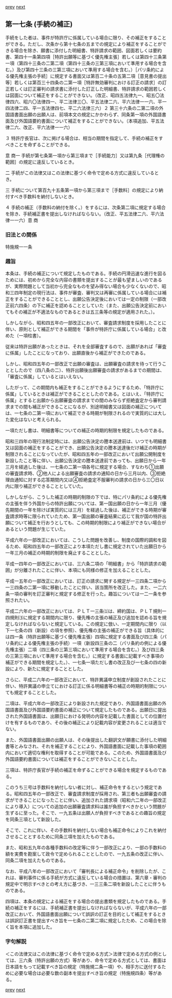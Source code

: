 [prev](/specific/markdowns/特許法/015_Mp-Ch_1-At_16.md)
[next](/specific/markdowns/特許法/017_Mp-Ch_1-At_17_2.md)
## 第一七条 (手続の補正)
手続をした者は、事件が特許庁に係属している場合に限り、その補正をすることができる。ただし、次条から第十七条の五までの規定により補正をすることができる場合を除き、願書に添付した明細書、特許請求の範囲、図面若しくは要約書、第四十一条第四項［特許出願等に基づく優先権主張］若しくは第四十三条第一項（第四十三条の二第二項（第四十三条の三第三項において準用する場合を含む。）及び第四十三条の三第三項において準用する場合を含む。）［パリ条約による優先権主張の手続］に規定する書面又は第百二十条の五第二項［意見書の提出等］若しくは第百三十四条の二第一項［特許無効審判における訂正の請求］の訂正若しくは訂正審判の請求書に添付した訂正した明細書、特許請求の範囲若しくは図面について補正をすることができない。（改正、昭四五法律九一、昭五〇法律四六、昭六〇法律四一、平二法律三〇、平五法律二六、平六法律一一六、平一四法律二四、平一五法律四七、平二六法律三六）２ 第三十六条の二第二項の外国語書面出願の出願人は、前項本文の規定にかかわらず、同条第一項の外国語書面及び外国語要約書面について補正をすることができない。（本項追加、平五法律二六、改正、平六法律一一六）

３ 特許庁長官は、次に掲げる場合は、相当の期間を指定して、手続の補正をすべきことを命ずることができる。

意 商一 手続が第七条第一項から第三項まで［手続能力］又は第九条［代理権の範囲］の規定に違反しているとき。

二 手続がこの法律又はこの法律に基づく命令で定める方式に違反しているとき。

三 手続について第百九十五条第一項から第三項まで［手数料］の規定により納付すべき手数料を納付しないとき。

４ 手続の補正（手数料の納付を除く。）をするには、次条第二項に規定する場合を除き、手続補正書を提出しなければならない。（改正、平五法律二六、平六法律一一六）意 商


### 旧法との関係
特施規一一条

### 趣旨
本条は、手続の補正について規定したものである。手続の円滑迅速な進行を図るためには、初めから完全な内容の書類を提出することが最も望ましいのであるが、実際問題として当初から完全なものを望み得ない場合も少なくないので、昭和三四年制定の現行法は、事件が審査、審判又は再審に係属している場合には補正をすることができることとし、出願公告決定後においては一定の制限（一部改正前六四条）の下に補正を認めることとしていた（また、出願公告決定前においてもその補正が不適法なものであるときは五三条等の規定が適用された。）。

しかしながら、昭和四五年の一部改正において、審査請求制度を採用したことに伴い、原則として補正ができる期間を「事件が特許庁に係属している場合」と改めた（一項柱書）。

従来は特許出願があったときは、それを全部審査するので、出願があれば「審査に係属」したことになっており、出願直後から補正ができたのである。

しかし、昭和四五年の一部改正で出願の審査は、出願審査の請求を待って行うこととしたので（四八条の二）、特許出願後出願審査の請求があるまでの期間は、「審査に係属」しているとはいえない。

したがって、この期間内も補正をすることができるようにするため、「特許庁に係属」しているときは補正ができることとしたのである。とはいえ、「特許庁に係属」とすると出願から出願審査の請求までの間のみならず拒絶査定から審判請求までの間も補正ができることになるが、別途明細書又は図面の補正については、一七条の二第一項において補正できる時期が制限されるので実質的には大した変化はないと考えられる。

一項ただし書は、明細書等についての補正の時期的制限を規定したものである。

昭和三四年の現行法制定時には、出願公告決定の謄本送達前は、いつでも明細書又は図面の補正をすることができ、出願公告決定の謄本送達後だけ補正の時期が制限されることになっていたが、昭和四五年の一部改正において出願公開制度を新設したこと等に伴い、出願公告決定の謄本送達前であっても、出願日から一年三月を経過した後は、一七条の二第一項各号に規定する場合、すなわち①出願の審査請求時、②他人による出願審査の請求の通知の日から三月以内、③拒絶理由通知に対する応答期間内又は④拒絶査定不服審判の請求の日から三〇日以内に限り補正ができることとしていた。

しかしながら、こうした補正の時期的制限の下では、特にパリ条約による優先権の主張を伴う外国からの特許出願については、第一国出願の日から一年三月（優先期間の一年を除けば実質的には三月）を経過した後は、補正ができる時期が審査請求時等に限られていたため、第一国出願の審査結果に応じて我が国の特許出願について補正を行おうとしても、この時期的制限により補正ができない場合があるという問題が生じていた。

平成六年の一部改正においては、こうした問題を改善し、制度の国際的調和を図るため、昭和四五年の一部改正により本項ただし書に規定されていた出願日から一年三月の補正の時期的制限を廃止することとした。

平成一四年の一部改正においては、三六条二項の「明細書」から「特許請求の範囲」が分離されたことに伴い、本項にも同様の修正を加えることとした。

平成一五年の一部改正においては、訂正の請求に関する規定が一三四条二項から一三四条の二第一項に移動したことに伴い、該当箇所を改正した。また、一二六条一項の審判を訂正審判と規定する修正を行った。趣旨については一二一条を参照されたい。

平成二六年の一部改正においては、ＰＬＴ一三条⑴は、締約国は、ＰＬＴ規則一四規則⑶に規定する期間内に限り、優先権の主張の補正及び追加を認める旨を規定しなければならないと規定している。この規定に倣い、一定期間内に限り（以下一七条の四（新設）の項を参照）、優先権の主張の補正ができる旨（具体的には四一条（特許出願等に基づく優先権主張）四項に規定する書面及び四三条（パリ条約による優先権主張の手続）一項（新設四三条の二（パリ条約の例による優先権主張）二項（四三条の三第三項において準用する場合を含む。）及び四三条の三第三項において準用する場合を含む。）に規定する書面に記載すべき事項の補正ができる期間を規定した。）、一七条一項ただし書の改正及び一七条の四の新設により、新たに規定することとした。

さらに、平成二六年の一部改正において、特許異議申立制度が創設されたことに伴い、特許異議の申立てにおける訂正に係る明細書等の補正の時期的制限についても規定することとした。

二項は、平成六年の一部改正により新設された規定であり、外国語書面出願の外国語書面及び外国語要約書面の補正について規定したものである。出願日に提出された外国語書面は、出願日における発明の内容を記載した書面としての位置付けを有するものであり、その後の補正により記載内容が変更されることは適当でない。

また、外国語書面出願の出願人は、その後提出した翻訳文が願書に添付した明細書等とみなされ、それを補正することにより、外国語書面に記載した事項の範囲内において適切な権利を取得することが可能である。このため、外国語書面及び外国語要約書面については補正をすることができないこととした。

三項は、特許庁長官が手続の補正を命ずることができる場合を規定するものである。

このうち三号は手数料を納付しない者に対し、補正命令をするという規定である。昭和四五年の一部改正で、審査請求制度が採用され、第三者も出願審査の請求ができることになったことに伴い、追加された請求項（昭和六二年の一部改正により導入）についての追加の出願審査請求料は誰が負担すべきかという問題が生ずるに至った。そこで、一九五条は出願人が負担すべきであるとの趣旨の規定を同条三項として新設した。

そこで、これに伴い、その手数料を納付しない場合も補正命令によりこれを納付させることとするために同条三項を加えたものである。

また、昭和五九年の各種手数料の改定等に伴う一部改正により、一部の手数料の額を実費を勘案して政令で定められることとしたので、一九五条の改正に伴い、同条二項を加えたものである。

なお、平成八年の一部改正において「審判長による補正命令」を削除したが、これは、審判事件に係る手続が方式に違反している場合の措置は、第六章・審判の規定中で明示すべきとの考え方に基づき、一三三条二項を新設したことに伴うものである。

四項は、本条の規定による補正をする場合の提出書類を規定したものである。手続の補正をするには、手続補正書を提出しなければならないが、平成六年の一部改正において、外国語書面出願について誤訳の訂正を目的として補正をするときは誤訳訂正書を提出すべき旨を一七条の二第二項に規定したため、この場合を除く旨を本項に追加した。


### 字句解説
＜この法律又はこの法律に基づく命令で定める方式＞法律で定める方式の例としては、三六条（特許出願の方式）等があり、命令で定める方式としては、書面は日本語をもって記載すべき旨の規定（特施規二条一項）や、相手方に送付するために必要な場合は必要な数の副本を提出すべき旨の規定（特施規四条）等がある。


[prev](/specific/markdowns/特許法/015_Mp-Ch_1-At_16.md)
[next](/specific/markdowns/特許法/017_Mp-Ch_1-At_17_2.md)